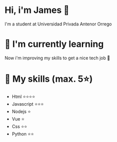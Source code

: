 # Hi, i'm James 🐲

<p>I'm a student at Universidad Privada Antenor Orrego </p>

# 🚀 I'm currently learning

<p>Now i'm improving my skills to get a nice tech job 🤗</p>

# 🥇 My skills (max. 5⭐)

- Html ⭐⭐⭐⭐
- Javascript ⭐⭐⭐
- Nodejs ⭐
- Vue ⭐
- Css ⭐⭐
- Python ⭐⭐
